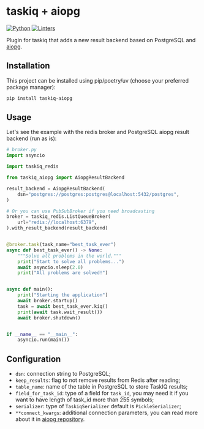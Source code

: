 # taskiq + aiopg

[![Python](https://img.shields.io/badge/python-3.10_|_3.11_|_3.12_|_3.13-blue)](https://www.python.org/)
[![Linters](https://github.com/danfimov/taskiq-aiopg/actions/workflows/code-check.yml/badge.svg)](https://github.com/danfimov/taskiq-aiopg/actions/workflows/code-check.yml)


Plugin for taskiq that adds a new result backend based on PostgreSQL and [aiopg](https://github.com/aio-libs/aiopg).

## Installation

This project can be installed using pip/poetry/uv (choose your preferred package manager):

```bash
pip install taskiq-aiopg
```

## Usage

Let's see the example with the redis broker and PostgreSQL aiopg result backend (run as is):

```python
# broker.py
import asyncio

import taskiq_redis

from taskiq_aiopg import AiopgResultBackend

result_backend = AiopgResultBackend(
    dsn="postgres://postgres:postgres@localhost:5432/postgres",
)

# Or you can use PubSubBroker if you need broadcasting
broker = taskiq_redis.ListQueueBroker(
    url="redis://localhost:6379",
).with_result_backend(result_backend)


@broker.task(task_name="best_task_ever")
async def best_task_ever() -> None:
    """Solve all problems in the world."""
    print("Start to solve all problems...")
    await asyncio.sleep(2.0)
    print("All problems are solved!")


async def main():
    print("Starting the application")
    await broker.startup()
    task = await best_task_ever.kiq()
    print(await task.wait_result())
    await broker.shutdown()


if __name__ == "__main__":
    asyncio.run(main())
```

## Configuration

- `dsn`: connection string to PostgreSQL;
- `keep_results`: flag to not remove results from Redis after reading;
- `table_name`: name of the table in PostgreSQL to store TaskIQ results;
- `field_for_task_id`: type of a field for `task_id`, you may need it if you want to have length of task_id more than 255 symbols;
- `serializer`: type of `TaskiqSerializer` default is `PickleSerializer`;
- `**connect_kwargs`: additional connection parameters, you can read more about it in [aiopg repository](https://github.com/aio-libs/aiopg).

